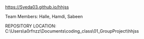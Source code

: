 https://Syeda03.github.io/hhjss

Team Members: Halle, Hamdi, Sabeen

REPOSITORY LOCATION: C:\Users\a0rfnzz\Documents\coding_class\01_GroupProject\hhjss